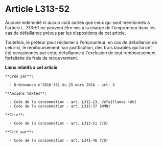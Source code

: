 # Article L313-52

Aucune indemnité ni aucun coût autres que ceux qui sont mentionnés à l'article L. 313-51 ne peuvent être mis à la charge de
l'emprunteur dans les cas de défaillance prévus par les dispositions de cet article. 

Toutefois, le prêteur peut réclamer à l'emprunteur, en cas de défaillance de celui-ci, le remboursement, sur justification,
des frais taxables qui lui ont été occasionnés par cette défaillance à l'exclusion de tout remboursement forfaitaire de frais
de recouvrement.

**Liens relatifs à cet article**

	**Créé par**:

	  - Ordonnance n°2016-351 du 25 mars 2016 - art. 3

	**Anciens textes**:

	  - Code de la consommation - art. L312-23, défaillance (Ab)
	  - Code de la consommation - art. L313-37 (MMN)

	**Cite**:

	  - Code de la consommation - art. L313-51 (VD)

	**Cité par**:

	  - Code de la consommation - art. L341-46 (VD)
